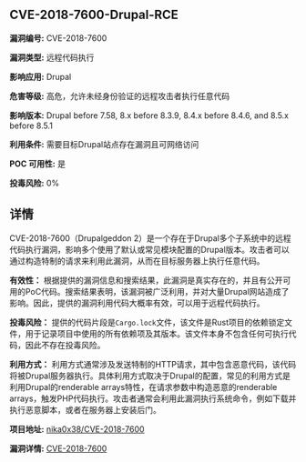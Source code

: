 ## CVE-2018-7600-Drupal-RCE

**漏洞编号:** CVE-2018-7600

**漏洞类型:** 远程代码执行

**影响应用:** Drupal

**危害等级:** 高危，允许未经身份验证的远程攻击者执行任意代码

**影响版本:** Drupal before 7.58, 8.x before 8.3.9, 8.4.x before 8.4.6, and 8.5.x before 8.5.1

**利用条件:** 需要目标Drupal站点存在漏洞且可网络访问

**POC 可用性:** 是

**投毒风险:** 0%

## 详情

CVE-2018-7600（Drupalgeddon 2）是一个存在于Drupal多个子系统中的远程代码执行漏洞，影响多个使用了默认或常见模块配置的Drupal版本。攻击者可以通过构造特制的请求来利用此漏洞，从而在目标服务器上执行任意代码。

**有效性：**
根据提供的漏洞信息和搜索结果，此漏洞是真实存在的，并且有公开可用的PoC代码。搜索结果表明，该漏洞被广泛利用，并对大量Drupal网站造成了影响。因此，提供的漏洞利用代码大概率有效，可以用于远程代码执行。

**投毒风险：**
提供的代码片段是`Cargo.lock`文件，该文件是Rust项目的依赖锁定文件，用于记录项目中使用的所有依赖项及其版本。该文件本身不包含任何可执行代码，因此不存在投毒风险。

**利用方式：**
利用方式通常涉及发送特制的HTTP请求，其中包含恶意代码，该代码将被Drupal服务器执行。具体利用方式取决于Drupal的配置，常见的利用方式是利用Drupal的renderable arrays特性，在请求参数中构造恶意的renderable arrays，触发PHP代码执行。攻击者通常会利用此漏洞执行系统命令，例如下载并执行恶意脚本，或者在服务器上安装后门。

**项目地址:** [nika0x38/CVE-2018-7600](https://github.com/nika0x38/CVE-2018-7600)

**漏洞详情:** [CVE-2018-7600](https://nvd.nist.gov/vuln/detail/CVE-2018-7600)